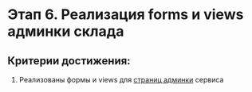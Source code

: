 # Этап 6. Реализация forms и views админки склада

## Критерии достижения:

1. Реализованы формы и views для [страниц админки](./screens.md) сервиса
